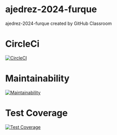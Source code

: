# ajedrez-2024-furque
ajedrez-2024-furque created by GitHub Classroom

# CircleCi
[![CircleCI](https://dl.circleci.com/status-badge/img/gh/um-computacion-tm/ajedrez-2024-furque/tree/main.svg?style=svg)](https://dl.circleci.com/status-badge/redirect/gh/um-computacion-tm/ajedrez-2024-furque/tree/main)

# Maintainability
[![Maintainability](https://api.codeclimate.com/v1/badges/822f418a868705701fcf/maintainability)](https://codeclimate.com/github/um-computacion-tm/ajedrez-2024-furque/maintainability)

# Test Coverage
[![Test Coverage](https://api.codeclimate.com/v1/badges/822f418a868705701fcf/test_coverage)](https://codeclimate.com/github/um-computacion-tm/ajedrez-2024-furque/test_coverage)